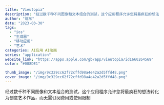 ```yaml
---
title: "Vieutopia"
description: "经过数千种不同图像和文本组合的测试，这个应用程序允许您将最疯狂的想法转化为创意艺术作品，而无需订阅费用或使用限制"
author: "瑞东"
date: "2023-03-30"
tags:
  - "ios"
  - "生成器"
  - "移动应用"
  - "艺术"
categories: AI应用 AI绘画
series: "application"
website_link: "https://apps.apple.com/gb/app/vieutopia/id1660264569"
color: "#008DE1"

thumb_image: "/img/9c329cc62f72cffd98a4e42a2d5ffd48.png"
cover_image: "/img/9c329cc62f72cffd98a4e42a2d5ffd48.png"
---
```


经过数千种不同图像和文本组合的测试，这个应用程序允许您将最疯狂的想法转化为创意艺术作品，而无需订阅费用或使用限制